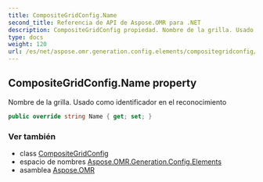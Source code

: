 ```yaml
---
title: CompositeGridConfig.Name
second_title: Referencia de API de Aspose.OMR para .NET
description: CompositeGridConfig propiedad. Nombre de la grilla. Usado como identificador en el reconocimiento
type: docs
weight: 120
url: /es/net/aspose.omr.generation.config.elements/compositegridconfig/name/
---
```

## CompositeGridConfig.Name property

Nombre de la grilla. Usado como identificador en el reconocimiento

```csharp
public override string Name { get; set; }
```

### Ver también

* class [CompositeGridConfig](../)
* espacio de nombres [Aspose.OMR.Generation.Config.Elements](../../compositegridconfig/)
* asamblea [Aspose.OMR](../../../)


